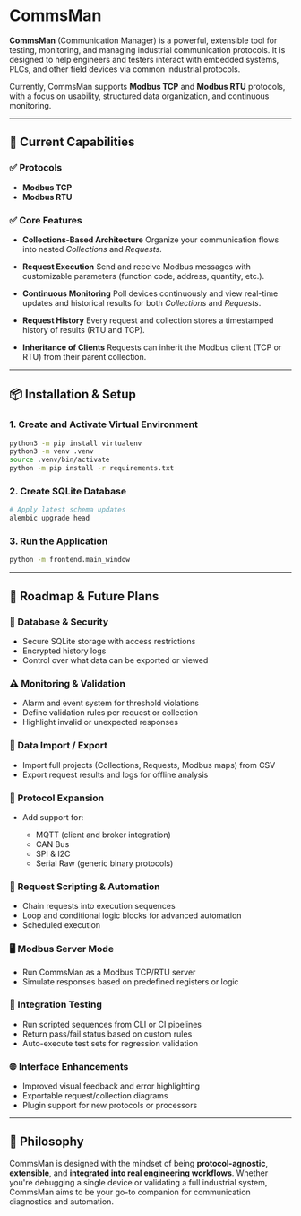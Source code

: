 # CommsMan

**CommsMan** (Communication Manager) is a powerful, extensible tool for testing, monitoring, and managing industrial communication protocols. It is designed to help engineers and testers interact with embedded systems, PLCs, and other field devices via common industrial protocols.

Currently, CommsMan supports **Modbus TCP** and **Modbus RTU** protocols, with a focus on usability, structured data organization, and continuous monitoring.

---

## 🚀 Current Capabilities

### ✅ Protocols

* **Modbus TCP**
* **Modbus RTU**

### ✅ Core Features

* **Collections-Based Architecture**
  Organize your communication flows into nested *Collections* and *Requests*.

* **Request Execution**
  Send and receive Modbus messages with customizable parameters (function code, address, quantity, etc.).

* **Continuous Monitoring**
  Poll devices continuously and view real-time updates and historical results for both *Collections* and *Requests*.

* **Request History**
  Every request and collection stores a timestamped history of results (RTU and TCP).

* **Inheritance of Clients**
  Requests can inherit the Modbus client (TCP or RTU) from their parent collection.

---

## 📦 Installation & Setup

### 1. Create and Activate Virtual Environment

```bash
python3 -m pip install virtualenv
python3 -m venv .venv
source .venv/bin/activate
python -m pip install -r requirements.txt
```

### 2. Create SQLite Database

```bash
# Apply latest schema updates
alembic upgrade head
```

### 3. Run the Application

```bash
python -m frontend.main_window
```

---

## 📌 Roadmap & Future Plans

### 🔐 Database & Security

* Secure SQLite storage with access restrictions
* Encrypted history logs
* Control over what data can be exported or viewed

### ⚠️ Monitoring & Validation

* Alarm and event system for threshold violations
* Define validation rules per request or collection
* Highlight invalid or unexpected responses

### 📁 Data Import / Export

* Import full projects (Collections, Requests, Modbus maps) from CSV
* Export request results and logs for offline analysis

### 🔧 Protocol Expansion

* Add support for:

  * MQTT (client and broker integration)
  * CAN Bus
  * SPI & I2C
  * Serial Raw (generic binary protocols)

### 📜 Request Scripting & Automation

* Chain requests into execution sequences
* Loop and conditional logic blocks for advanced automation
* Scheduled execution

### 🖥️ Modbus Server Mode

* Run CommsMan as a Modbus TCP/RTU server
* Simulate responses based on predefined registers or logic

### 🧪 Integration Testing

* Run scripted sequences from CLI or CI pipelines
* Return pass/fail status based on custom rules
* Auto-execute test sets for regression validation

### 🌐 Interface Enhancements

* Improved visual feedback and error highlighting
* Exportable request/collection diagrams
* Plugin support for new protocols or processors

---

## 🧠 Philosophy

CommsMan is designed with the mindset of being **protocol-agnostic**, **extensible**, and **integrated into real engineering workflows**. Whether you're debugging a single device or validating a full industrial system, CommsMan aims to be your go-to companion for communication diagnostics and automation.
